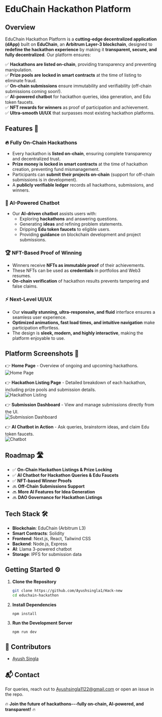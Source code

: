 # EduChain Hackathon Platform

## Overview
EduChain Hackathon Platform is a **cutting-edge decentralized application (dApp)** built on **EduChain**, an **Arbitrum Layer-3 blockchain**, designed to **redefine the hackathon experience** by making it **transparent, secure, and fully decentralized**. Our platform ensures:

✅ **Hackathons are listed on-chain**, providing transparency and preventing manipulation.  
✅ **Prize pools are locked in smart contracts** at the time of listing to eliminate fraud.  
✅ **On-chain submissions** ensure immutability and verifiability (off-chain submissions coming soon!).  
✅ **AI-powered chatbot** for hackathon queries, idea generation, and Edu token faucets.  
✅ **NFT rewards for winners** as proof of participation and achievement.  
✅ **Ultra-smooth UI/UX** that surpasses most existing hackathon platforms.  

## Features 🚀

### 🔥 Fully On-Chain Hackathons
- Every hackathon is **listed on-chain**, ensuring complete transparency and decentralized trust.
- **Prize money is locked in smart contracts** at the time of hackathon creation, preventing fund mismanagement.
- Participants can **submit their projects on-chain** (support for off-chain submissions is in development).
- A **publicly verifiable ledger** records all hackathons, submissions, and winners.

### 🤖 AI-Powered Chatbot
- Our **AI-driven chatbot** assists users with:
  - Exploring **hackathons** and answering questions.
  - Generating **ideas** and refining problem statements.
  - Dripping **Edu token faucets** to eligible users.
  - Providing **guidance** on blockchain development and project submissions.

### 🏆 NFT-Based Proof of Winning
- Winners receive **NFTs as immutable proof** of their achievements.
- These NFTs can be used as **credentials** in portfolios and Web3 resumes.
- **On-chain verification** of hackathon results prevents tampering and false claims.

### ⚡ Next-Level UI/UX
- Our **visually stunning, ultra-responsive, and fluid** interface ensures a seamless user experience.
- **Optimized animations, fast load times, and intuitive navigation** make participation effortless.
- The design is **sleek, modern, and highly interactive**, making the platform enjoyable to use.

## Platform Screenshots 📸
👉 **Home Page** - Overview of ongoing and upcoming hackathons.  
![Home Page](https://drive.google.com/uc?export=view&id=1krSjCUvlayGN4BogFGRM3bKj-MAEn86b)  

👉 **Hackathon Listing Page** - Detailed breakdown of each hackathon, including prize pools and submission details.  
![Hackathon Listing](https://drive.usercontent.google.com/download?id=1d-xR2M9isT3nokq89DenibDMnJC9xhN7&export=view&authuser=0)  

👉 **Submission Dashboard** - View and manage submissions directly from the UI.  
![Submission Dashboard](https://drive.google.com/uc?export=view&id=1Zs1aDCEt36sElt4fgbix8mZ6bflhW6wq)  

👉 **AI Chatbot in Action** - Ask queries, brainstorm ideas, and claim Edu token faucets.  
![Chatbot](https://drive.google.com/uc?export=view&id=1nfNWzDMTWwPBDK8PWw3W1EI0bP03N7d3)  

## Roadmap 🛣️
- ✅ **On-Chain Hackathon Listings & Prize Locking**
- ✅ **AI Chatbot for Hackathon Queries & Edu Faucets**
- ✅ **NFT-based Winner Proofs**
- 🔜 **Off-Chain Submissions Support**
- 🔜 **More AI Features for Idea Generation**
- 🔜 **DAO Governance for Hackathon Listings**

## Tech Stack 🛠️
- **Blockchain**: EduChain (Arbitrum L3)
- **Smart Contracts**: Solidity
- **Frontend**: Next.js, React, Tailwind CSS
- **Backend**: Node.js, Express
- **AI**: Llama 3-powered chatbot
- **Storage**: IPFS for submission data

## Getting Started ⚙️
1. **Clone the Repository**
   ```sh
   git clone https://github.com/Ayushsingla1/Hack-new
   cd educhain-hackathon

2.  **Install Dependencies**

    ```
    npm install
    ```

3.  **Run the Development Server**

    ```
    npm run dev
    ```
    
🙌 Contributors
---------------

-   [Ayush Singla](https://github.com/Ayushsingla1)

📬 Contact
----------

For queries, reach out to Ayushsingla1122@gmail.com or open an issue in the repo.

🔥 **Join the future of hackathons---fully on-chain, AI-powered, and transparent!** 🔥